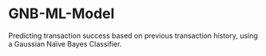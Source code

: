 # GNB-ML-Model
Predicting transaction success based on previous transaction history, using a Gaussian Naïve Bayes Classifier.
